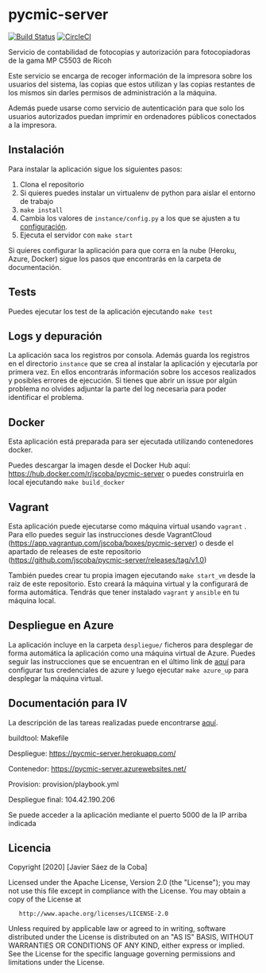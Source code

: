 # pycmic-server

[![Build Status](https://travis-ci.org/jscoba/pycmic-server.svg?branch=master)](https://travis-ci.org/jscoba/pycmic-server) [![CircleCI](https://circleci.com/gh/jscoba/pycmic-server.svg?style=svg)](https://circleci.com/gh/jscoba/pycmic-server) 

Servicio de contabilidad de fotocopias y autorización para fotocopiadoras de la gama MP C5503 de Ricoh

Este servicio se encarga de recoger información de la impresora sobre los usuarios del sistema, las copias que estos utilizan y las copias restantes de los mismos sin darles permisos de administración a la máquina.

Además puede usarse como servicio de autenticación para que solo los usuarios autorizados puedan imprimir en ordenadores públicos conectados a la impresora.

## Instalación

Para instalar la aplicación sigue los siguientes pasos:

1. Clona el repositorio
2. Si quieres puedes instalar un virtualenv de python para aislar el entorno de trabajo
3. `make install`
4. Cambia los valores de `instance/config.py` a los que se ajusten a tu [configuración](docs/Valores_de_configuración.md).
5. Ejecuta el servidor con `make start`

Si quieres configurar la aplicación para que corra en la nube (Heroku, Azure, Docker) sigue los pasos que encontrarás en la carpeta de documentación.

## Tests

Puedes ejecutar los test de la aplicación ejecutando `make test`

## Logs y depuración

La aplicación saca los registros por consola. Además guarda los registros en el directorio `instance` que se crea al instalar la aplicación y ejecutarla por primera vez. En ellos encontrarás información sobre los accesos realizados y posibles errores de ejecución. Si tienes que abrir un issue por algún problema no olvides adjuntar la parte del log necesaria para poder identificar el problema.

## Docker

Esta aplicación está preparada para ser ejecutada utilizando contenedores docker.

Puedes descargar la imagen desde el Docker Hub aquí: https://hub.docker.com/r/jscoba/pycmic-server o puedes construirla en local ejecutando `make build_docker`

## Vagrant

Esta aplicación puede ejecutarse como máquina virtual usando `vagrant` . Para ello puedes seguir las instrucciones desde VagrantCloud (https://app.vagrantup.com/jscoba/boxes/pycmic-server) o desde el apartado de releases de este repositorio (https://github.com/jscoba/pycmic-server/releases/tag/v1.0)

También puedes crear tu propia imagen ejecutando `make start_vm` desde la raiz de este repositorio. Esto creará la máquina virtual y la configurará de forma automática. Tendrás que tener instalado `vagrant` y `ansible` en tu máquina local.

## Despliegue en Azure

La aplicación incluye en la carpeta `despliegue/` ficheros para desplegar de forma automática la aplicación como una máquina virtual de Azure. Puedes seguir las instrucciones que se encuentran en el último link de [aquí](docs/) para configurar tus credenciales de azure y luego ejecutar `make azure_up` para desplegar la máquina virtual.

## Documentación para IV
La descripción de las tareas realizadas puede encontrarse [aquí](docs).

buildtool: Makefile

Despliegue: https://pycmic-server.herokuapp.com/

Contenedor: https://pycmic-server.azurewebsites.net/

Provision: provision/playbook.yml

Despliegue final: 104.42.190.206

Se puede acceder a la aplicación mediante el puerto 5000 de la IP arriba indicada


## Licencia

Copyright [2020] [Javier Sáez de la Coba]

   Licensed under the Apache License, Version 2.0 (the "License");
   you may not use this file except in compliance with the License.
   You may obtain a copy of the License at

       http://www.apache.org/licenses/LICENSE-2.0

   Unless required by applicable law or agreed to in writing, software
   distributed under the License is distributed on an "AS IS" BASIS,
   WITHOUT WARRANTIES OR CONDITIONS OF ANY KIND, either express or implied.
   See the License for the specific language governing permissions and
   limitations under the License.
